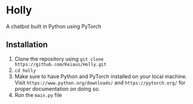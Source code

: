 # Holly
A chatbot built in Python using PyTorch 

Installation 
---
1. Clone the repository using ```git clone https://github.com/Keiaus/Holly.git```
2. ```cd holly```
3. Make sure to have Python and PyTorch installed on your local machine. Visit ```https://www.python.org/downloads/``` and ```https://pytorch.org/``` for proper documentation on doing so.
4. Run the ```main.py``` file